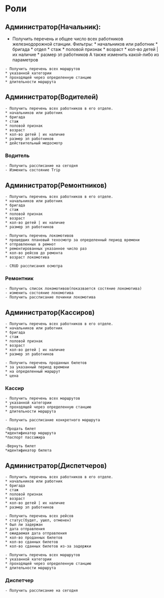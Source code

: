 # Роли

## Администратор(Начальник):
   - Получить перечень и общее число всех pаботников 
   железнодорожной станции. Фильтры: 
	* начальников или работник
	* бригада
	* отдел
	* стаж
	* половой признак
	* возраст
	* кол-во детей | их наличие
	* размер зп pаботников
	А также изменить какой-либо из параметров
	
	- Получить перечень всех маршрутов
	* указанной категоpии
	* проходящей через определенную станцию
	* длительности маршрута
	
## Администратор(Водителей)
	- Получить перечень всех работников в его отделе.
	* начальников или работник
	* бригада
	* стаж
	* половой признак
	* возраст
	* кол-во детей | их наличие
	* размер зп pаботников
	* действительный медосмотр
	
### Водитель
	- Получить рассписание на сегодня
	- Изменить состояние Trip
	
## Администратор(Ремонтников)
	- Получить перечень всех работников в его отделе.
	* начальников или работник
	* бригада
	* стаж
	* половой признак
	* возраст
	* кол-во детей | их наличие
	* размер зп pаботников
	
	- Получить перечень локомотивов
	* прошедших плановый техосмотр за определенный период времени
	* отправленных в ремнот 
	* ремонтированных указанное число раз
	* кол-во рейсов до ремонта
	* возраст локомотива
	
	- CRUD рассписания осмотра
	
### Ремонтник
	- Получить список локомотивов(показвается состяние локомотива)
	- изменить состояние локомотива
	- Получить рассписание починки локомотива
	
## Администратор(Кассиров)
	- Получить перечень всех работников в его отделе.
	* начальников или работник
	* бригада
	* стаж
	* половой признак
	* возраст
	* кол-во детей | их наличие
	* размер зп pаботников
	
	- Получить перечень проданных билетов
	* за указанный период времени
	* на определенный маршрут
	* цена
	
	
### Кассир
	- Получить перечень всех маршрутов
	* указанной категоpии
	* проходящей через определенную станцию
	* длительности маршрута
	
	- Получить рассписание конкретного маршрута
	
	-Продать билет
	*идентификатор маршрута
	*паспорт пассажира
	
	-Вернуть билет
	*идентификатор билета

## Администратор(Диспетчеров)
	- Получить перечень всех работников в его отделе.
	* начальников или работник
	* бригада
	* стаж
	* половой признак
	* возраст
	* кол-во детей | их наличие
	* размер зп pаботников
	
	- Получить перечень всех рейсов
	* статус(будет, ушел, отменен)
	* был ли задержан
	* дата отправления
	* ожидаемая дата отправления
	* кол-во проданных билетов
	* кол-во сданных билетов
	* кол-во сданных билетов из-за задержки
	
	- Получить перечень всех маршрутов
	* указанной категоpии
	* проходящей через определенную станцию
	* длительности маршрута
	
### Диспетчер

	- Получить рассписание на сегодня
	
	